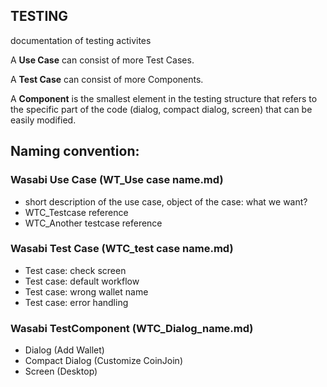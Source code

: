 ## TESTING
documentation of testing activites

A **Use Case** can consist of more Test Cases.

A **Test Case** can consist of more Components.

A **Component** is the smallest element in the testing structure that refers to the specific part of the code (dialog, compact dialog, screen) that can be easily modified.


## Naming convention:

### Wasabi Use Case (WT_Use case name.md)
-	short description of the use case, object of the case: what we want?
-	WTC_Testcase reference
-	WTC_Another testcase reference

### Wasabi Test Case (WTC_test case name.md)
-	Test case: check screen
-	Test case: default workflow
-	Test case: wrong wallet name
-	Test case: error handling

### Wasabi TestComponent (WTC_Dialog_name.md)

-	Dialog (Add Wallet)
-	Compact Dialog (Customize CoinJoin)
-	Screen (Desktop)
